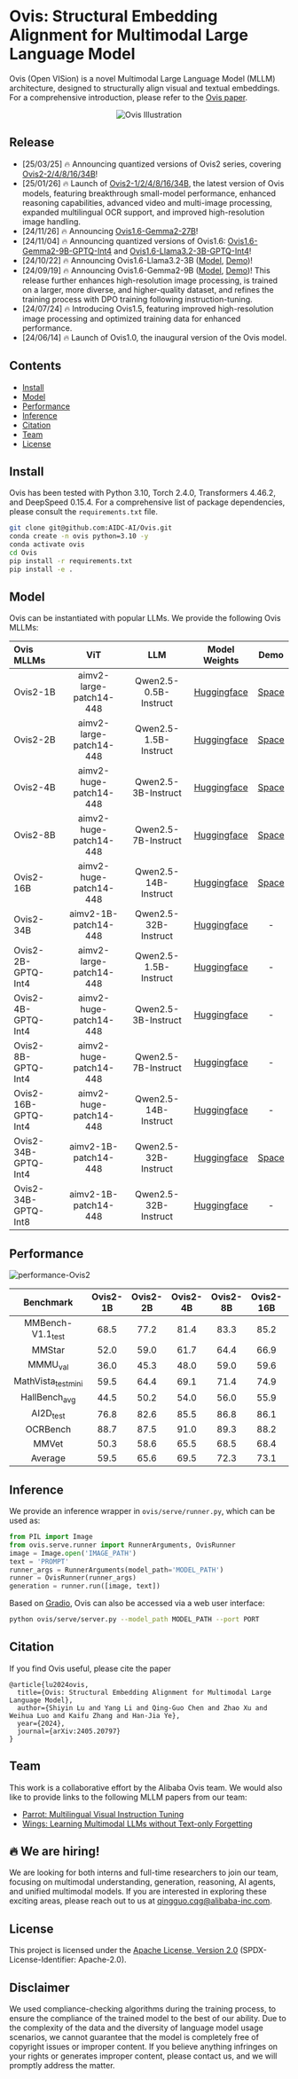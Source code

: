 # Ovis: Structural Embedding Alignment for Multimodal Large Language Model

Ovis (Open VISion) is a novel Multimodal Large Language Model (MLLM) architecture, designed to structurally align visual and textual embeddings. For a comprehensive introduction, please refer to the [Ovis paper](https://arxiv.org/abs/2405.20797).

<div style="text-align: center;">
  <img style="max-width: 100%;" src="docs/ovis-illustration.png" alt="Ovis Illustration"/>
</div>

## Release
- [25/03/25] 🔥 Announcing quantized versions of Ovis2 series, covering [Ovis2-2/4/8/16/34B](https://huggingface.co/AIDC-AI/Ovis2-34B-GPTQ-Int4)!
- [25/01/26] 🔥 Launch of [Ovis2-1/2/4/8/16/34B](https://huggingface.co/AIDC-AI/Ovis2-34B), the latest version of Ovis models, featuring breakthrough small-model performance, enhanced reasoning capabilities, advanced video and multi-image processing, expanded multilingual OCR support, and improved high-resolution image handling.
- [24/11/26] 🔥 Announcing [Ovis1.6-Gemma2-27B](https://huggingface.co/AIDC-AI/Ovis1.6-Gemma2-27B)!
- [24/11/04] 🔥 Announcing quantized versions of Ovis1.6: [Ovis1.6-Gemma2-9B-GPTQ-Int4](https://huggingface.co/AIDC-AI/Ovis1.6-Gemma2-9B-GPTQ-Int4) and [Ovis1.6-Llama3.2-3B-GPTQ-Int4](https://huggingface.co/AIDC-AI/Ovis1.6-Llama3.2-3B-GPTQ-Int4)!
- [24/10/22] 🔥 Announcing Ovis1.6-Llama3.2-3B ([Model](https://huggingface.co/AIDC-AI/Ovis1.6-Llama3.2-3B), [Demo](https://huggingface.co/spaces/AIDC-AI/Ovis1.6-Llama3.2-3B))!
- [24/09/19] 🔥 Announcing Ovis1.6-Gemma2-9B ([Model](https://huggingface.co/AIDC-AI/Ovis1.6-Gemma2-9B), [Demo](https://huggingface.co/spaces/AIDC-AI/Ovis1.6-Gemma2-9B))! This release further enhances high-resolution image processing, is trained on a larger, more diverse, and higher-quality dataset, and refines the training process with DPO training following instruction-tuning.
- [24/07/24] 🔥 Introducing Ovis1.5, featuring improved high-resolution image processing and optimized training data for enhanced performance.
- [24/06/14] 🔥 Launch of Ovis1.0, the inaugural version of the Ovis model.

## Contents
- [Install](#install)
- [Model](#model)
- [Performance](#performance)
- [Inference](#inference)
- [Citation](#citation)
- [Team](#team)
- [License](#license)

## Install
Ovis has been tested with Python 3.10, Torch 2.4.0, Transformers 4.46.2, and DeepSpeed 0.15.4. For a comprehensive list of package dependencies, please consult the `requirements.txt` file.
```bash
git clone git@github.com:AIDC-AI/Ovis.git
conda create -n ovis python=3.10 -y
conda activate ovis
cd Ovis
pip install -r requirements.txt
pip install -e .
```

## Model
Ovis can be instantiated with popular LLMs. We provide the following Ovis MLLMs:

| Ovis MLLMs |           ViT           |          LLM          |                      Model Weights                      |                           Demo                           |
|:-----------|:-----------------------:|:---------------------:|:-------------------------------------------------------:|:--------------------------------------------------------:|
| Ovis2-1B   | aimv2-large-patch14-448 | Qwen2.5-0.5B-Instruct | [Huggingface](https://huggingface.co/AIDC-AI/Ovis2-1B)  | [Space](https://huggingface.co/spaces/AIDC-AI/Ovis2-1B)  |
| Ovis2-2B   | aimv2-large-patch14-448 | Qwen2.5-1.5B-Instruct | [Huggingface](https://huggingface.co/AIDC-AI/Ovis2-2B)  | [Space](https://huggingface.co/spaces/AIDC-AI/Ovis2-2B)  |
| Ovis2-4B   | aimv2-huge-patch14-448  |  Qwen2.5-3B-Instruct  | [Huggingface](https://huggingface.co/AIDC-AI/Ovis2-4B)  | [Space](https://huggingface.co/spaces/AIDC-AI/Ovis2-4B)  |
| Ovis2-8B   | aimv2-huge-patch14-448  |  Qwen2.5-7B-Instruct  | [Huggingface](https://huggingface.co/AIDC-AI/Ovis2-8B)  | [Space](https://huggingface.co/spaces/AIDC-AI/Ovis2-8B)  |
| Ovis2-16B  | aimv2-huge-patch14-448  | Qwen2.5-14B-Instruct  | [Huggingface](https://huggingface.co/AIDC-AI/Ovis2-16B) | [Space](https://huggingface.co/spaces/AIDC-AI/Ovis2-16B) |
| Ovis2-34B  |  aimv2-1B-patch14-448   | Qwen2.5-32B-Instruct  | [Huggingface](https://huggingface.co/AIDC-AI/Ovis2-34B) |                            -                             |
| Ovis2-2B-GPTQ-Int4   | aimv2-large-patch14-448 | Qwen2.5-1.5B-Instruct | [Huggingface](https://huggingface.co/AIDC-AI/Ovis2-2B-GPTQ-Int4)  | -  |
| Ovis2-4B-GPTQ-Int4   | aimv2-huge-patch14-448  |  Qwen2.5-3B-Instruct  | [Huggingface](https://huggingface.co/AIDC-AI/Ovis2-4B-GPTQ-Int4)  | -  |
| Ovis2-8B-GPTQ-Int4   | aimv2-huge-patch14-448  |  Qwen2.5-7B-Instruct  | [Huggingface](https://huggingface.co/AIDC-AI/Ovis2-8B-GPTQ-Int4)  | -  |
| Ovis2-16B-GPTQ-Int4  | aimv2-huge-patch14-448  | Qwen2.5-14B-Instruct  | [Huggingface](https://huggingface.co/AIDC-AI/Ovis2-16B-GPTQ-Int4) | - |
| Ovis2-34B-GPTQ-Int4  |  aimv2-1B-patch14-448   | Qwen2.5-32B-Instruct  | [Huggingface](https://huggingface.co/AIDC-AI/Ovis2-34B-GPTQ-Int4) | [Space](https://huggingface.co/spaces/AIDC-AI/Ovis2-34B-GPTQ-Int4) |
| Ovis2-34B-GPTQ-Int8  |  aimv2-1B-patch14-448   | Qwen2.5-32B-Instruct  | [Huggingface](https://huggingface.co/AIDC-AI/Ovis2-34B-GPTQ-Int8) |                            -                             |

## Performance

![performance-Ovis2](docs/performance/Ovis2.png)

|Benchmark|Ovis2-1B|Ovis2-2B|Ovis2-4B|Ovis2-8B|Ovis2-16B|Ovis2-34B|
|:---:|:---:|:---:|:---:|:---:|:---:|:---:|
|MMBench-V1.1<sub>test</sub>|68.5|77.2|81.4|83.3|85.2|86.2|
|MMStar|52.0|59.0|61.7|64.4|66.9|69.4|
|MMMU<sub>val</sub>|36.0|45.3|48.0|59.0|59.6|65.6|
|MathVista<sub>testmini</sub>|59.5|64.4|69.1|71.4|74.9|77.0|
|HallBench<sub>avg</sub>|44.5|50.2|54.0|56.0|55.9|58.8|
|AI2D<sub>test</sub>|76.8|82.6|85.5|86.8|86.1|88.4|
|OCRBench|88.7|87.5|91.0|89.3|88.2|89.8|
|MMVet|50.3|58.6|65.5|68.5|68.4|75.5|
|Average|59.5|65.6|69.5|72.3|73.1|76.3|

## Inference
We provide an inference wrapper in `ovis/serve/runner.py`, which can be used as:
```python
from PIL import Image
from ovis.serve.runner import RunnerArguments, OvisRunner
image = Image.open('IMAGE_PATH')
text = 'PROMPT'
runner_args = RunnerArguments(model_path='MODEL_PATH')
runner = OvisRunner(runner_args)
generation = runner.run([image, text])
```
Based on [Gradio](https://github.com/gradio-app/gradio), Ovis can also be accessed via a web user interface:
```bash
python ovis/serve/server.py --model_path MODEL_PATH --port PORT
```

## Citation
If you find Ovis useful, please cite the paper
```
@article{lu2024ovis,
  title={Ovis: Structural Embedding Alignment for Multimodal Large Language Model}, 
  author={Shiyin Lu and Yang Li and Qing-Guo Chen and Zhao Xu and Weihua Luo and Kaifu Zhang and Han-Jia Ye},
  year={2024},
  journal={arXiv:2405.20797}
}
```

## Team
This work is a collaborative effort by the Alibaba Ovis team. We would also like to provide links to the following MLLM papers from our team:
- [Parrot: Multilingual Visual Instruction Tuning](https://arxiv.org/abs/2406.02539)
- [Wings: Learning Multimodal LLMs without Text-only Forgetting](https://arxiv.org/abs/2406.03496)

## 🔥 We are hiring!
We are looking for both interns and full-time researchers to join our team, focusing on multimodal understanding, generation, reasoning, AI agents, and unified multimodal models. If you are interested in exploring these exciting areas, please reach out to us at qingguo.cqg@alibaba-inc.com.

## License
This project is licensed under the [Apache License, Version 2.0](https://www.apache.org/licenses/LICENSE-2.0.txt) (SPDX-License-Identifier: Apache-2.0).

## Disclaimer
We used compliance-checking algorithms during the training process, to ensure the compliance of the trained model to the best of our ability. Due to the complexity of the data and the diversity of language model usage scenarios, we cannot guarantee that the model is completely free of copyright issues or improper content. If you believe anything infringes on your rights or generates improper content, please contact us, and we will promptly address the matter.
